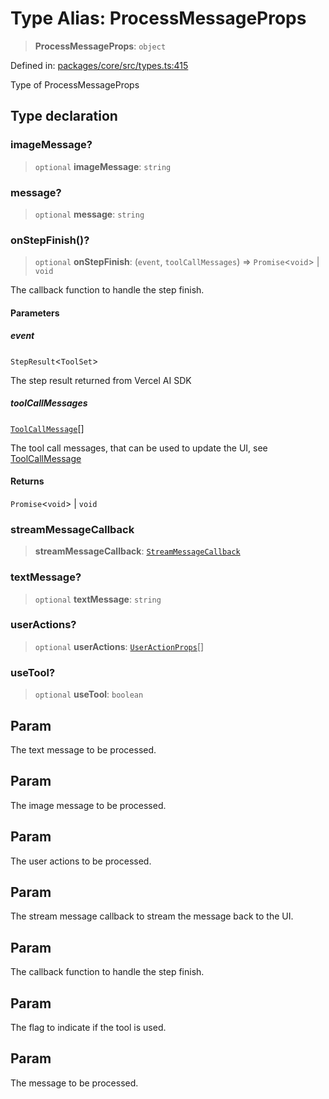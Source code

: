 # Type Alias: ProcessMessageProps

> **ProcessMessageProps**: `object`

Defined in: [packages/core/src/types.ts:415](https://github.com/GeoDaCenter/openassistant/blob/994a31d776db171047aa7cd650eb798b5317f644/packages/core/src/types.ts#L415)

Type of ProcessMessageProps

## Type declaration

### imageMessage?

> `optional` **imageMessage**: `string`

### message?

> `optional` **message**: `string`

### onStepFinish()?

> `optional` **onStepFinish**: (`event`, `toolCallMessages`) => `Promise`\<`void`\> \| `void`

The callback function to handle the step finish.

#### Parameters

##### event

`StepResult`\<`ToolSet`\>

The step result returned from Vercel AI SDK

##### toolCallMessages

[`ToolCallMessage`](ToolCallMessage.md)[]

The tool call messages, that can be used to update the UI, see [ToolCallMessage](ToolCallMessage.md)

#### Returns

`Promise`\<`void`\> \| `void`

### streamMessageCallback

> **streamMessageCallback**: [`StreamMessageCallback`](StreamMessageCallback.md)

### textMessage?

> `optional` **textMessage**: `string`

### userActions?

> `optional` **userActions**: [`UserActionProps`](UserActionProps.md)[]

### useTool?

> `optional` **useTool**: `boolean`

## Param

The text message to be processed.

## Param

The image message to be processed.

## Param

The user actions to be processed.

## Param

The stream message callback to stream the message back to the UI.

## Param

The callback function to handle the step finish.

## Param

The flag to indicate if the tool is used.

## Param

The message to be processed.
